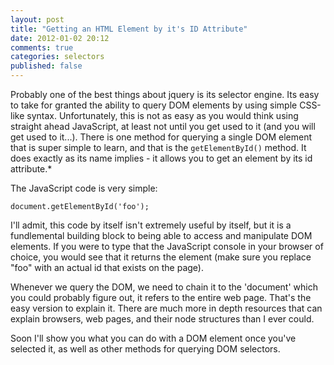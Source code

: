 ```yaml
---
layout: post
title: "Getting an HTML Element by it's ID Attribute"
date: 2012-01-02 20:12
comments: true
categories: selectors
published: false
---
```


Probably one of the best things about jquery is its selector engine. Its easy to take for granted the ability to query DOM elements by using simple CSS-like syntax. Unfortunately, this is not as easy as you would think using straight ahead JavaScript, at least not until you get used to it (and you will get used to it...). There is one method for querying a single DOM element that is super simple to learn, and that is the <code>getElementById()</code> method. It does exactly as its name implies - it allows you to get an element by its id attribute.*

The JavaScript code is very simple:

    document.getElementById('foo');

I'll admit, this code by itself isn't extremely useful by itself, but it is a fundlemental building block to being able to access and manipulate DOM elements. If you were to type that the JavaScript console in your browser of choice, you would see that it returns the element (make sure you replace "foo" with an actual id that exists on the page).

Whenever we query the DOM, we need to chain it to the 'document' which you could probably figure out, it refers to the entire web page. That's the easy version to explain it. There are much more in depth resources that can explain browsers, web pages, and their node structures than I ever could.

Soon I'll show you what you can do with a DOM element once you've selected it, as well as other methods for querying DOM selectors.